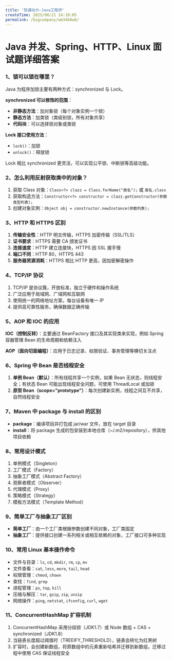 ```yaml
---
title: '软通动力-Java工程师'
createTime: 2025/08/21 14:10:05
permalink: /bigcompany/wm34b8w8/
---
```

# Java 并发、Spring、HTTP、Linux 面试题详细答案

### 1、锁可以锁在哪里？

Java 为程序加锁主要有两种方式：synchronized 与 Lock。

**synchronized 可以修饰的范围**：

* **非静态方法**：加对象锁（每个对象实例一个锁）
* **静态方法**：加类锁（类级别锁，所有对象共享）
* **代码块**：可以选择锁对象或类锁

**Lock 接口使用方法**：

* `lock()`：加锁
* `unlock()`：释放锁

Lock 相比 synchronized 更灵活，可以实现公平锁、中断锁等高级功能。

### 2、怎么利用反射获取类中的对象？

1. 获取 Class 对象：`Class<?> clazz = Class.forName("类名");` 或 `类名.class`
2. 获取构造方法：`Constructor<?> constructor = clazz.getConstructor(参数类型列表);`
3. 创建对象实例：`Object obj = constructor.newInstance(参数列表);`

### 3、HTTP 和 HTTPS 区别

1. **传输安全性**：HTTP 明文传输，HTTPS 加密传输（SSL/TLS）
2. **证书要求**：HTTPS 需要 CA 颁发证书
3. **连接速度**：HTTP 建立连接快，HTTPS 因 SSL 握手慢
4. **端口不同**：HTTP 80，HTTPS 443
5. **服务器资源消耗**：HTTPS 相比 HTTP 更高，因加密解密操作

### 4、TCP/IP 协议

1. TCP/IP 是协议簇，开放标准，独立于硬件和操作系统
2. 广泛应用于局域网、广域网和互联网
3. 使用统一的网络地址方案，每台设备有唯一 IP
4. 提供高可靠性服务，确保数据正确传输

### 5、AOP 和 IOC 的应用

**IOC（控制反转）**：主要通过 BeanFactory 接口及其实现类来实现，例如 Spring 容器管理 Bean 的生命周期和依赖注入

**AOP（面向切面编程）**：应用于日志记录、权限验证、事务管理等横切关注点

### 6、Spring 中 Bean 是否线程安全

1. **单例 Bean（默认）**：所有线程共享一个实例，如果 Bean 无状态，则线程安全；有状态 Bean 可能出现线程安全问题，可使用 ThreadLocal 或加锁
2. **原型 Bean（scope="prototype"）**：每次创建新实例，线程之间互不共享，自然线程安全

### 7、Maven 中 package 与 install 的区别

* **package**：编译项目并打包成 jar/war 文件，放在 target 目录
* **install**：将 package 生成的包安装到本地仓库（\~/.m2/repository），供其他项目依赖

### 8、常用设计模式

1. 单例模式（Singleton）
2. 工厂模式（Factory）
3. 抽象工厂模式（Abstract Factory）
4. 观察者模式（Observer）
5. 代理模式（Proxy）
6. 策略模式（Strategy）
7. 模板方法模式（Template Method）

### 9、简单工厂与抽象工厂区别

* **简单工厂**：由一个工厂类根据参数创建不同对象，工厂类固定
* **抽象工厂**：提供接口创建一系列相关或相互依赖的对象，工厂接口可多种实现

### 10、常用 Linux 基本操作命令

* 文件与目录：`ls`, `cd`, `mkdir`, `rm`, `cp`, `mv`
* 文件查看：`cat`, `less`, `more`, `tail`, `head`
* 权限管理：`chmod`, `chown`
* 查找：`find`, `grep`
* 进程管理：`ps`, `top`, `kill`
* 压缩与解压：`tar`, `gzip`, `zip`, `unzip`
* 网络操作：`ping`, `netstat`, `ifconfig`, `curl`, `wget`

### 11、ConcurrentHashMap 扩容机制

1. ConcurrentHashMap 采用分段锁（JDK1.7）或 Node 数组 + CAS + synchronized（JDK1.8）
2. 当链表长度超过阈值时（TREEIFY\_THRESHOLD），链表会转化为红黑树
3. 扩容时，会创建新数组，将原数组中的元素重新哈希并迁移到新数组，迁移过程中使用 CAS 保证线程安全
